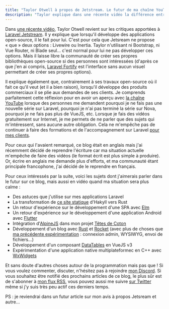 ```yaml
---
title: "Taylor Otwell à propos de Jetstream. Le futur de ma chaîne YouTube."
description: "Taylor explique dans une récente vidéo la différence entre open-source et produits commerciaux ce qui me fait penser à mes prochains projets sur YouTube"
---
```


Dans [une récente vidéo](https://www.youtube.com/watch?v=krn39HjxPTs), Taylor Otwell revient sur les critiques apportées à [Laravel Jetstream](https://jetstream.laravel.com/1.x/introduction.html). Il y explique que lorsqu'il développe des applications open-source, il le fait pour lui. C'est pour cela que Jetsream ne propose « que » deux options : Livewire ou Inertia. Taylor n'utilisant ni Bootstrap, ni Vue Router, ni Blade seul… c'est normal pour lui ne pas développer ces options. Mais il laisse libre la communauté de créer ses propres bibliothèques open-source si des personnes sont intéressées (d'après ce que j'en ai compris, [Laravel Fortify](https://github.com/laravel/fortify) est l'interface sans aucun visuel permettant de créer ses propres options).

Il explique également que, contrairement à ses travaux open-source où il fait ce qu'il veut (et il a bien raison), lorsqu'il développe des produits commerciaux il se plie aux demandes de ses clients. Je comprends parfaitement cette réflexion pour en avoir un aperçu avec [la chaîne YouTube](https://www.youtube.com/user/tdauce/) lorsque des personnes me demandent pourquoi je ne fais pas une nouvelle série sur Laravel, pourquoi je n'ai pas terminé la série sur Nova, pourquoi je ne fais pas plus de VueJS, etc. Lorsque je fais des vidéos gratuitement sur Internet, je me permets de ne parler que des sujets qui m'intéressent, sans aucune autre obligation. Cela ne m'empêche pas de continuer à faire des formations et de l'accompagnement sur Laravel [pour mes clients](https://www.formation-laravel.fr/).

Pour ceux qui l'avaient remarqué, ce blog était en anglais mais j'ai récemment décidé de reprendre l'écriture car ma situation actuelle m'empêche de faire des vidéos (le format écrit est plus simple à produire). Or, écrire en anglais me demande plus d'efforts, et ma communauté étant principale francophone, j'ai décidé de le reprendre en français.

Pour ceux intéressés par la suite, voici les sujets dont j'aimerais parler dans le futur sur ce blog, mais aussi en vidéo quand ma situation sera plus calme :
- Des astuces que j'utilise sur mes applications Laravel
- La transformation de [ce site statique](https://github.com/ThibaudDauce/thibaud.dauce.fr) d'Hakyll vers Rust
- Un retour d'expérience sur le développement d'une SPA avec [Elm](https://elm-lang.org/)
- Un retour d'expérience sur le développement d'une application Android avec [Flutter](https://flutter.dev/)
- Intégration d'[AlpineJS](https://github.com/alpinejs/alpine/) dans mon projet [Têtes de Coton](https://www.youtube.com/playlist?list=PLMWEEzYqZ0em0jJa4LmQPjDqJNaApqKan)
- Développement d'un blog avec [Rust](https://www.rust-lang.org/) et [Rocket](https://rocket.rs/) (avec plus de choses que [ma précédente expérimentation](https://www.youtube.com/playlist?list=PLMWEEzYqZ0ekOG6_G4q_GXPpVHWrIH--x) : connexion admin, WYSIWYG, envoi de fichiers…)
- Développement d'un composant [DataTables](https://datatables.net/) en VueJS v3
- Expérimentation d'une application native multiplateformec en C++ avec [WxWidgets](https://www.wxwidgets.org/)

Et sans doute d'autres choses autour de la programmation mais pas que ! Si vous voulez commenter, discuter, n'hésitez pas à rejoindre [mon Discord](https://discordapp.com/invite/tPtVM9V). Si vous souhaitez être notifié des prochains articles de ce blog, le plus sûr est de s'abonner à [mon flux RSS](https://thibaud.dauce.fr/feed.xml), vous pouvez aussi me suivre [sur Twitter](https://twitter.com/ThibaudDauce/) même si j'y suis très peu actif ces derniers temps.

PS : je reviendrai dans un futur article sur mon avis à propos Jetsream et autre…